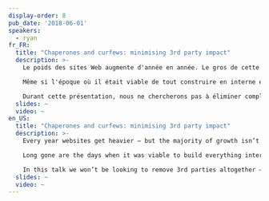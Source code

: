 ```yaml
---
display-order: 8
pub_date: '2018-06-01'
speakers:
  - ryan
fr_FR:
  title: "Chaperones and curfews: minimising 3rd party impact"
  description: >-
    Le poids des sites Web augmente d'année en année. Le gros de cette croissance ne vient pas du code écrit par les organisations qui les gèrent… il vient des scripts tiers. 

    Même si l'époque où il était viable de tout construire en interne est révolue depuis longtemps, l'impact sur les performances de ces scripts commence à devenir incontrôlable. Alors bien sûr, nous n'allons pas devenir aigris et jeter tout ce petit monde dehors, mais ce n'est pas une raison pour ne pas modérer la fête.

    Durant cette présentation, nous ne chercherons pas à éliminer complètement les tierces parties – personne n'aime qu'on lui enlève ses jouets – au lieu de cela, nous adopterons l'approche pratique consistant à accepter que les tierces parties restent tout en examinant les stratégies que nous pouvons employer pour garantir la performance et nous protéger contre de futurs ralentissements, pannes et abus.
  slides: ~
  video: ~
en_US:
  title: "Chaperones and curfews: minimising 3rd party impact"
  description: >-
    Every year websites get heavier – but the majority of growth isn’t coming from code written at the organisations running them... it’s coming from 3rd parties. 

    Long gone are the days when it was viable to build everything internally, but their impact on performance is already getting a little out-of-hand. We don’t want to be the fun police throwing everyone out, but we can start to moderate the party.

    In this talk we won’t be looking to remove 3rd parties altogether – nobody likes having their toys taken away; instead we’ll be taking the practical approach of accepting that 3rd parties aren’t going anywhere and look at what strategies we can employ for maintaining performance and safeguarding against slowdowns, outages and abuse.
  slides: ~
  video: ~
---
```

